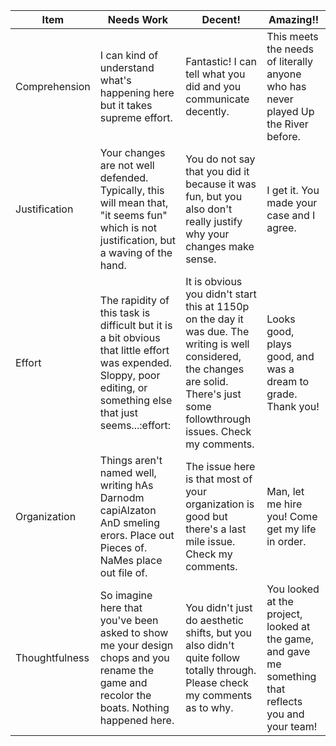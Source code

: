 
| Item           | Needs Work                                                                                                                                                         | Decent!                                                                                                                                                                               | Amazing!!                                                                                             |
| -------------- | ------------------------------------------------------------------------------------------------------------------------------------------------------------------ | ------------------------------------------------------------------------------------------------------------------------------------------------------------------------------------- | ----------------------------------------------------------------------------------------------------- |
| Comprehension  | I can kind of understand what's happening here but it takes supreme effort.                                                                                        | Fantastic! I can tell what you did and you communicate decently.                                                                                                                      | This meets the needs of literally anyone who has never played Up the River before.                    |
| Justification  | Your changes are not well defended. Typically, this will mean that, "it seems fun" which is not justification, but a waving of the hand.                           | You do not say that you did it because it was fun, but you also don't really justify why your changes make sense.                                                                     | I get it. You made your case and I agree.                                                             |
| Effort         | The rapidity of this task is difficult but it is a bit obvious that little effort was expended. Sloppy, poor editing, or something else that just seems...:effort: | It is obvious you didn't start this at 1150p on the day it was due. The writing is well considered, the changes are solid. There's just some followthrough issues. Check my comments. | Looks good, plays good, and was a dream to grade. Thank you!                                          |
| Organization   | Things aren't named well, writing hAs Darnodm capiAlzaton AnD smeling erors. Place out Pieces of. NaMes place out file of.                                         | The issue here is that most of your organization is good but there's a last mile issue. Check my comments.                                                                            | Man, let me hire you! Come get my life in order.                                                      |
| Thoughtfulness | So imagine here that you've been asked to show me your design chops and you rename the game and recolor the boats. Nothing happened here.                          | You didn't just do aesthetic shifts, but you also didn't quite follow totally through. Please check my comments as to why.                                                            | You looked at the project, looked at the game, and gave me something that reflects you and your team! |

